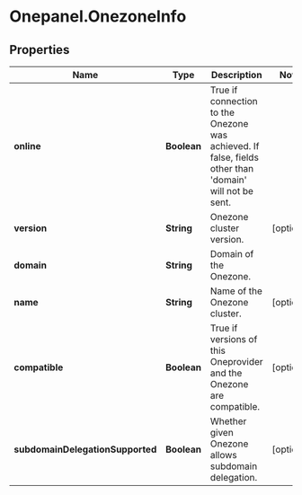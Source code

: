 # Onepanel.OnezoneInfo

## Properties
Name | Type | Description | Notes
------------ | ------------- | ------------- | -------------
**online** | **Boolean** | True if connection to the Onezone was achieved. If false, fields other than &#39;domain&#39; will not be sent.  | 
**version** | **String** | Onezone cluster version. | [optional] 
**domain** | **String** | Domain of the Onezone. | 
**name** | **String** | Name of the Onezone cluster. | [optional] 
**compatible** | **Boolean** | True if versions of this Oneprovider and the Onezone are compatible. | [optional] 
**subdomainDelegationSupported** | **Boolean** | Whether given Onezone allows subdomain delegation. | [optional] 


